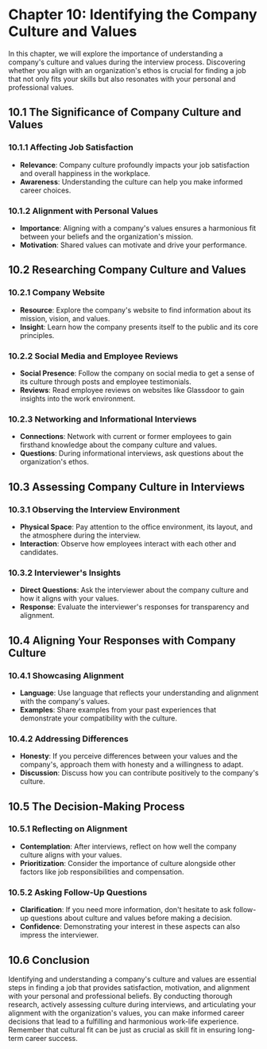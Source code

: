 Chapter 10: Identifying the Company Culture and Values
======================================================

In this chapter, we will explore the importance of understanding a company's culture and values during the interview process. Discovering whether you align with an organization's ethos is crucial for finding a job that not only fits your skills but also resonates with your personal and professional values.

10.1 **The Significance of Company Culture and Values**
-------------------------------------------------------

### 10.1.1 **Affecting Job Satisfaction**

* **Relevance**: Company culture profoundly impacts your job satisfaction and overall happiness in the workplace.
* **Awareness**: Understanding the culture can help you make informed career choices.

### 10.1.2 **Alignment with Personal Values**

* **Importance**: Aligning with a company's values ensures a harmonious fit between your beliefs and the organization's mission.
* **Motivation**: Shared values can motivate and drive your performance.

10.2 **Researching Company Culture and Values**
-----------------------------------------------

### 10.2.1 **Company Website**

* **Resource**: Explore the company's website to find information about its mission, vision, and values.
* **Insight**: Learn how the company presents itself to the public and its core principles.

### 10.2.2 **Social Media and Employee Reviews**

* **Social Presence**: Follow the company on social media to get a sense of its culture through posts and employee testimonials.
* **Reviews**: Read employee reviews on websites like Glassdoor to gain insights into the work environment.

### 10.2.3 **Networking and Informational Interviews**

* **Connections**: Network with current or former employees to gain firsthand knowledge about the company culture and values.
* **Questions**: During informational interviews, ask questions about the organization's ethos.

10.3 **Assessing Company Culture in Interviews**
------------------------------------------------

### 10.3.1 **Observing the Interview Environment**

* **Physical Space**: Pay attention to the office environment, its layout, and the atmosphere during the interview.
* **Interaction**: Observe how employees interact with each other and candidates.

### 10.3.2 **Interviewer's Insights**

* **Direct Questions**: Ask the interviewer about the company culture and how it aligns with your values.
* **Response**: Evaluate the interviewer's responses for transparency and alignment.

10.4 **Aligning Your Responses with Company Culture**
-----------------------------------------------------

### 10.4.1 **Showcasing Alignment**

* **Language**: Use language that reflects your understanding and alignment with the company's values.
* **Examples**: Share examples from your past experiences that demonstrate your compatibility with the culture.

### 10.4.2 **Addressing Differences**

* **Honesty**: If you perceive differences between your values and the company's, approach them with honesty and a willingness to adapt.
* **Discussion**: Discuss how you can contribute positively to the company's culture.

10.5 **The Decision-Making Process**
------------------------------------

### 10.5.1 **Reflecting on Alignment**

* **Contemplation**: After interviews, reflect on how well the company culture aligns with your values.
* **Prioritization**: Consider the importance of culture alongside other factors like job responsibilities and compensation.

### 10.5.2 **Asking Follow-Up Questions**

* **Clarification**: If you need more information, don't hesitate to ask follow-up questions about culture and values before making a decision.
* **Confidence**: Demonstrating your interest in these aspects can also impress the interviewer.

10.6 **Conclusion**
-------------------

Identifying and understanding a company's culture and values are essential steps in finding a job that provides satisfaction, motivation, and alignment with your personal and professional beliefs. By conducting thorough research, actively assessing culture during interviews, and articulating your alignment with the organization's values, you can make informed career decisions that lead to a fulfilling and harmonious work-life experience. Remember that cultural fit can be just as crucial as skill fit in ensuring long-term career success.
